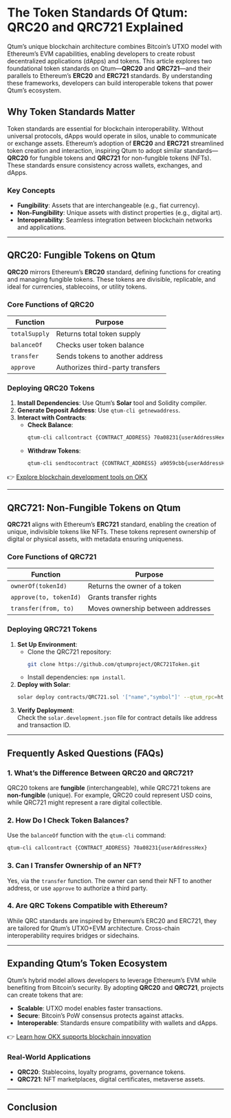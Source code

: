# The Token Standards Of Qtum: QRC20 and QRC721 Explained  

Qtum’s unique blockchain architecture combines Bitcoin’s UTXO model with Ethereum’s EVM capabilities, enabling developers to create robust decentralized applications (dApps) and tokens. This article explores two foundational token standards on Qtum—**QRC20** and **QRC721**—and their parallels to Ethereum’s **ERC20** and **ERC721** standards. By understanding these frameworks, developers can build interoperable tokens that power Qtum’s ecosystem.  

## Why Token Standards Matter  

Token standards are essential for blockchain interoperability. Without universal protocols, dApps would operate in silos, unable to communicate or exchange assets. Ethereum’s adoption of **ERC20** and **ERC721** streamlined token creation and interaction, inspiring Qtum to adopt similar standards—**QRC20** for fungible tokens and **QRC721** for non-fungible tokens (NFTs). These standards ensure consistency across wallets, exchanges, and dApps.  

### Key Concepts  
- **Fungibility**: Assets that are interchangeable (e.g., fiat currency).  
- **Non-Fungibility**: Unique assets with distinct properties (e.g., digital art).  
- **Interoperability**: Seamless integration between blockchain networks and applications.  

---

## QRC20: Fungible Tokens on Qtum  

**QRC20** mirrors Ethereum’s **ERC20** standard, defining functions for creating and managing fungible tokens. These tokens are divisible, replicable, and ideal for currencies, stablecoins, or utility tokens.  

### Core Functions of QRC20  
| Function        | Purpose                          |  
|-----------------|----------------------------------|  
| `totalSupply`   | Returns total token supply       |  
| `balanceOf`     | Checks user token balance        |  
| `transfer`      | Sends tokens to another address  |  
| `approve`       | Authorizes third-party transfers |  

### Deploying QRC20 Tokens  
1. **Install Dependencies**: Use Qtum’s **Solar** tool and Solidity compiler.  
2. **Generate Deposit Address**: Use `qtum-cli getnewaddress`.  
3. **Interact with Contracts**:  
   - **Check Balance**:  
     ```bash  
     qtum-cli callcontract {CONTRACT_ADDRESS} 70a08231{userAddressHex}  
     ```  
   - **Withdraw Tokens**:  
     ```bash  
     qtum-cli sendtocontract {CONTRACT_ADDRESS} a9059cbb{userAddressHex}{amountHex}  
     ```  

👉 [Explore blockchain development tools on OKX](https://bit.ly/okx-bonus)  

---

## QRC721: Non-Fungible Tokens on Qtum  

**QRC721** aligns with Ethereum’s **ERC721** standard, enabling the creation of unique, indivisible tokens like NFTs. These tokens represent ownership of digital or physical assets, with metadata ensuring uniqueness.  

### Core Functions of QRC721  
| Function                | Purpose                          |  
|-------------------------|----------------------------------|  
| `ownerOf(tokenId)`      | Returns the owner of a token     |  
| `approve(to, tokenId)`  | Grants transfer rights           |  
| `transfer(from, to)`    | Moves ownership between addresses|  

### Deploying QRC721 Tokens  
1. **Set Up Environment**:  
   - Clone the QRC721 repository:  
     ```bash  
     git clone https://github.com/qtumproject/QRC721Token.git  
     ```  
   - Install dependencies: `npm install`.  
2. **Deploy with Solar**:  
   ```bash  
   solar deploy contracts/QRC721.sol '["name","symbol"]' --qtum_rpc=http://rpcuser:rpcpassword@localhost:port  
   ```  
3. **Verify Deployment**:  
   Check the `solar.development.json` file for contract details like address and transaction ID.  

---

## Frequently Asked Questions (FAQs)  

### 1. What’s the Difference Between QRC20 and QRC721?  
QRC20 tokens are **fungible** (interchangeable), while QRC721 tokens are **non-fungible** (unique). For example, QRC20 could represent USD coins, while QRC721 might represent a rare digital collectible.  

### 2. How Do I Check Token Balances?  
Use the `balanceOf` function with the `qtum-cli` command:  
```bash  
qtum-cli callcontract {CONTRACT_ADDRESS} 70a08231{userAddressHex}  
```  

### 3. Can I Transfer Ownership of an NFT?  
Yes, via the `transfer` function. The owner can send their NFT to another address, or use `approve` to authorize a third party.  

### 4. Are QRC Tokens Compatible with Ethereum?  
While QRC standards are inspired by Ethereum’s ERC20 and ERC721, they are tailored for Qtum’s UTXO+EVM architecture. Cross-chain interoperability requires bridges or sidechains.  

---

## Expanding Qtum’s Token Ecosystem  

Qtum’s hybrid model allows developers to leverage Ethereum’s EVM while benefiting from Bitcoin’s security. By adopting **QRC20** and **QRC721**, projects can create tokens that are:  
- **Scalable**: UTXO model enables faster transactions.  
- **Secure**: Bitcoin’s PoW consensus protects against attacks.  
- **Interoperable**: Standards ensure compatibility with wallets and dApps.  

👉 [Learn how OKX supports blockchain innovation](https://bit.ly/okx-bonus)  

### Real-World Applications  
- **QRC20**: Stablecoins, loyalty programs, governance tokens.  
- **QRC721**: NFT marketplaces, digital certificates, metaverse assets.  

---

## Conclusion  
